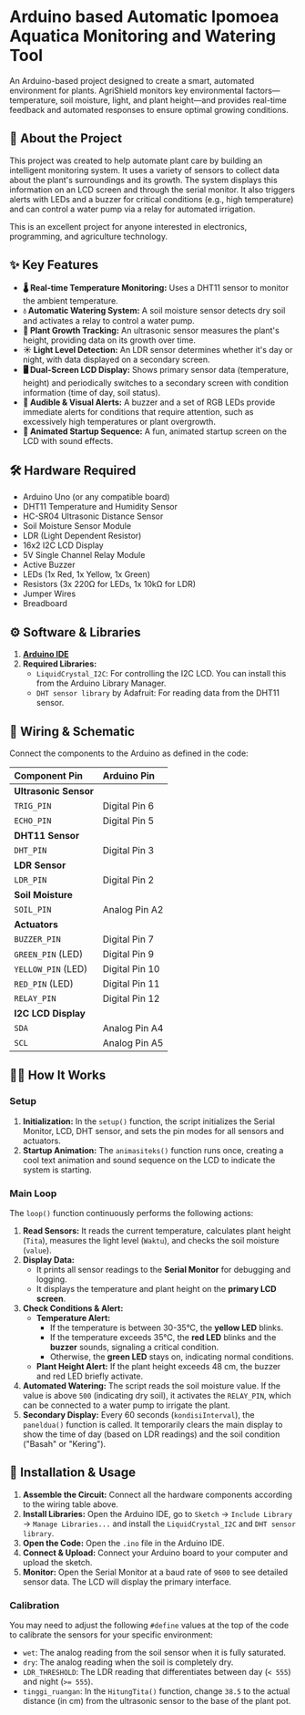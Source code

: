 # Arduino based Automatic Ipomoea Aquatica Monitoring and Watering Tool
An Arduino-based project designed to create a smart, automated environment for plants. AgriShield monitors key environmental factors—temperature, soil moisture, light, and plant height—and provides real-time feedback and automated responses to ensure optimal growing conditions.

## 📜 About the Project

This project was created to help automate plant care by building an intelligent monitoring system. It uses a variety of sensors to collect data about the plant's surroundings and its growth. The system displays this information on an LCD screen and through the serial monitor. It also triggers alerts with LEDs and a buzzer for critical conditions (e.g., high temperature) and can control a water pump via a relay for automated irrigation.

This is an excellent project for anyone interested in electronics, programming, and agriculture technology.

## ✨ Key Features

* **🌡️ Real-time Temperature Monitoring:** Uses a DHT11 sensor to monitor the ambient temperature.
* **💧 Automatic Watering System:** A soil moisture sensor detects dry soil and activates a relay to control a water pump.
* **📏 Plant Growth Tracking:** An ultrasonic sensor measures the plant's height, providing data on its growth over time.
* **☀️ Light Level Detection:** An LDR sensor determines whether it's day or night, with data displayed on a secondary screen.
* **🖥️ Dual-Screen LCD Display:** Shows primary sensor data (temperature, height) and periodically switches to a secondary screen with condition information (time of day, soil status).
* **🚨 Audible & Visual Alerts:** A buzzer and a set of RGB LEDs provide immediate alerts for conditions that require attention, such as excessively high temperatures or plant overgrowth.
* **🚀 Animated Startup Sequence:** A fun, animated startup screen on the LCD with sound effects.

## 🛠️ Hardware Required

* Arduino Uno (or any compatible board)
* DHT11 Temperature and Humidity Sensor
* HC-SR04 Ultrasonic Distance Sensor
* Soil Moisture Sensor Module
* LDR (Light Dependent Resistor)
* 16x2 I2C LCD Display
* 5V Single Channel Relay Module
* Active Buzzer
* LEDs (1x Red, 1x Yellow, 1x Green)
* Resistors (3x 220Ω for LEDs, 1x 10kΩ for LDR)
* Jumper Wires
* Breadboard

## ⚙️ Software & Libraries

1.  **[Arduino IDE](https://www.arduino.cc/en/software)**
2.  **Required Libraries:**
    * `LiquidCrystal_I2C`: For controlling the I2C LCD. You can install this from the Arduino Library Manager.
    * `DHT sensor library` by Adafruit: For reading data from the DHT11 sensor.

## 🔌 Wiring & Schematic

Connect the components to the Arduino as defined in the code:

| Component Pin | Arduino Pin |
| :--- | :--- |
| **Ultrasonic Sensor**| |
| `TRIG_PIN` | Digital Pin 6 |
| `ECHO_PIN` | Digital Pin 5 |
| **DHT11 Sensor** | |
| `DHT_PIN` | Digital Pin 3 |
| **LDR Sensor** | |
| `LDR_PIN` | Digital Pin 2 |
| **Soil Moisture** | |
| `SOIL_PIN` | Analog Pin A2 |
| **Actuators** | |
| `BUZZER_PIN` | Digital Pin 7 |
| `GREEN_PIN` (LED) | Digital Pin 9 |
| `YELLOW_PIN` (LED) | Digital Pin 10 |
| `RED_PIN` (LED) | Digital Pin 11 |
| `RELAY_PIN` | Digital Pin 12 |
| **I2C LCD Display** | |
| `SDA` | Analog Pin A4 |
| `SCL` | Analog Pin A5 |

## 👨‍💻 How It Works

### Setup
1.  **Initialization:** In the `setup()` function, the script initializes the Serial Monitor, LCD, DHT sensor, and sets the pin modes for all sensors and actuators.
2.  **Startup Animation:** The `animasiteks()` function runs once, creating a cool text animation and sound sequence on the LCD to indicate the system is starting.

### Main Loop
The `loop()` function continuously performs the following actions:

1.  **Read Sensors:** It reads the current temperature, calculates plant height (`Tita`), measures the light level (`Waktu`), and checks the soil moisture (`value`).
2.  **Display Data:**
    * It prints all sensor readings to the **Serial Monitor** for debugging and logging.
    * It displays the temperature and plant height on the **primary LCD screen**.
3.  **Check Conditions & Alert:**
    * **Temperature Alert:**
        * If the temperature is between 30-35°C, the **yellow LED** blinks.
        * If the temperature exceeds 35°C, the **red LED** blinks and the **buzzer** sounds, signaling a critical condition.
        * Otherwise, the **green LED** stays on, indicating normal conditions.
    * **Plant Height Alert:** If the plant height exceeds 48 cm, the buzzer and red LED briefly activate.
4.  **Automated Watering:** The script reads the soil moisture value. If the value is above `500` (indicating dry soil), it activates the `RELAY_PIN`, which can be connected to a water pump to irrigate the plant.
5.  **Secondary Display:** Every 60 seconds (`kondisiInterval`), the `paneldua()` function is called. It temporarily clears the main display to show the time of day (based on LDR readings) and the soil condition ("Basah" or "Kering").

## 🚀 Installation & Usage

1.  **Assemble the Circuit:** Connect all the hardware components according to the wiring table above.
2.  **Install Libraries:** Open the Arduino IDE, go to `Sketch` -> `Include Library` -> `Manage Libraries...` and install the `LiquidCrystal_I2C` and `DHT sensor library`.
3.  **Open the Code:** Open the `.ino` file in the Arduino IDE.
4.  **Connect & Upload:** Connect your Arduino board to your computer and upload the sketch.
5.  **Monitor:** Open the Serial Monitor at a baud rate of `9600` to see detailed sensor data. The LCD will display the primary interface.

### Calibration
You may need to adjust the following `#define` values at the top of the code to calibrate the sensors for your specific environment:
* `wet`: The analog reading from the soil sensor when it is fully saturated.
* `dry`: The analog reading when the soil is completely dry.
* `LDR_THRESHOLD`: The LDR reading that differentiates between day (`< 555`) and night (`>= 555`).
* `tinggi_ruangan`: In the `HitungTita()` function, change `38.5` to the actual distance (in cm) from the ultrasonic sensor to the base of the plant pot.
